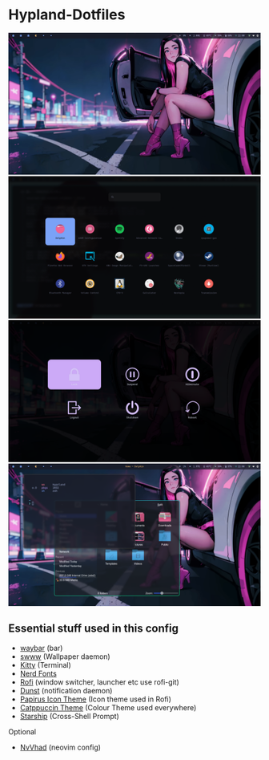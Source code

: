 # Hypland-Dotfiles
![screenshot](https://github.com/Algorithm79/Hyprland-Dotfiles/blob/main/screenshot1.png)
![screenshot](https://github.com/Algorithm79/Hyprland-Dotfiles/blob/main/screenshot2.png)
![screenshot](https://github.com/Algorithm79/Hyprland-Dotfiles/blob/main/screenshot3.png)
![screenshot](https://github.com/Algorithm79/Hyprland-Dotfiles/blob/main/screenshot4.png)

## Essential stuff used in this config
- [waybar](https://github.com/Alexays/Waybar) (bar)
- [swww](https://github.com/Horus645/swww) (Wallpaper daemon)
- [Kitty](https://github.com/kovidgoyal/kitty) (Terminal)
- [Nerd Fonts](https://github.com/ryanoasis/nerd-fonts)
- [Rofi](https://github.com/davatorium/rofi) (window switcher, launcher etc use rofi-git)
- [Dunst](https://github.com/dunst-project/dunst) (notification daemon)
- [Papirus Icon Theme](https://github.com/PapirusDevelopmentTeam/papirus-icon-theme) (Icon theme used in Rofi)
- [Catppuccin Theme](https://github.com/catppuccin/catppuccin) (Colour Theme used everywhere)
- [Starship](https://starship.rs/) (Cross-Shell Prompt)


Optional

- [NvVhad](https://github.com/NvChad/NvChad) (neovim config)
